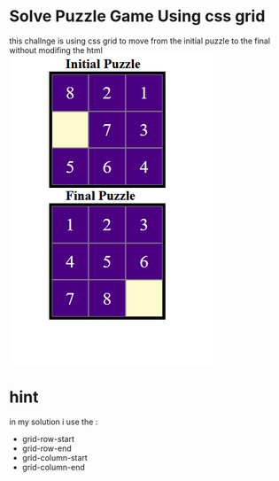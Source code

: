 # Solve Puzzle Game Using css grid
this challnge is using css grid to move from the initial puzzle to the final without modifing the html <br/>
<img src="https://github.com/bilalSaidi/FrontEndDesign/blob/main/Solve_Puzzle_Game%5Bnewbie_level%5D/puzzlegame.PNG">
# hint
in my solution i use the :
- grid-row-start
- grid-row-end
- grid-column-start
- grid-column-end
